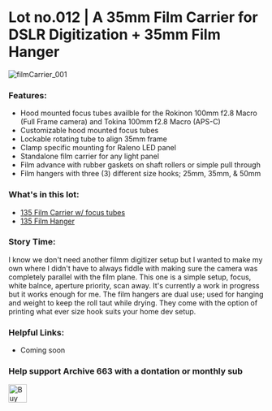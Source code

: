 # Lot no.012 | A 35mm Film Carrier for DSLR Digitization + 35mm Film Hanger

![filmCarrier_001](https://github.com/Archive-663/filmDigitizer/blob/main/ASSETS/filmDigitizer%20(1).jpg)

### Features:
- Hood mounted focus tubes availble for the Rokinon 100mm f2.8 Macro (Full Frame camera) and Tokina 100mm f2.8 Macro (APS-C)
- Customizable hood mounted focus tubes
- Lockable rotating tube to align 35mm frame
- Clamp specific mounting for Raleno LED panel
- Standalone film carrier for any light panel
- Film advance with rubber gaskets on shaft rollers or simple pull through
- Film hangers with three (3) different size hooks; 25mm, 35mm, & 50mm

### What's in this lot:
- [135 Film Carrier w/ focus tubes](https://github.com/Archive-663/filmDigitizer/tree/main/filmCarrier)
- [135 Film Hanger](https://github.com/Archive-663/filmDigitizer/tree/main/filmHanger)

### Story Time:
I know we don't need another filmm digitizer setup but I wanted to make my own where I didn't have to always fiddle with making sure the camera was completely parallel with the film plane. This one is a simple setup, focus, white balnce, aperture priority, scan away. It's currently a work in progress but it works enough for me. The film hangers are dual use; used for hanging and weight to keep the roll taut while drying. They come with the option of printing what ever size hook suits your home dev setup.
 
### Helpful Links:
- Coming soon

### Help support Archive 663 with a dontation or monthly sub
<a href='https://ko-fi.com/P5P3MHMSF' target='_blank'><img height='36' style='border:0px;height:36px;' src='https://storage.ko-fi.com/cdn/kofi2.png?v=3' border='0' alt='Buy Me a Coffee at ko-fi.com' /></a>
